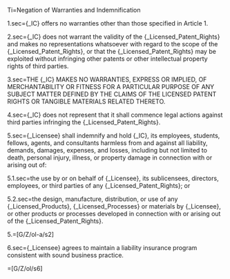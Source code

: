 Ti=Negation of Warranties and Indemnification

1.sec={_IC} offers no warranties other than those specified in Article 1.

2.sec={_IC} does not warrant the validity of the {_Licensed_Patent_Rights} and makes no representations whatsoever with regard to the scope of the {_Licensed_Patent_Rights}, or that the {_Licensed_Patent_Rights} may be exploited without infringing other patents or other intellectual property rights of third parties.

3.sec=THE {_IC} MAKES NO WARRANTIES, EXPRESS OR IMPLIED, OF MERCHANTABILITY OR FITNESS FOR A PARTICULAR PURPOSE OF ANY SUBJECT MATTER DEFINED BY THE CLAIMS OF THE LICENSED PATENT RIGHTS OR TANGIBLE MATERIALS RELATED THERETO.

4.sec={_IC} does not represent that it shall commence legal actions against third parties infringing the {_Licensed_Patent_Rights}.

5.sec={_Licensee} shall indemnify and hold {_IC}, its employees, students, fellows, agents, and consultants harmless from and against all liability, demands, damages, expenses, and losses, including but not limited to death, personal injury, illness, or property damage in connection with or arising out of:

5.1.sec=the use by or on behalf of {_Licensee}, its sublicensees, directors, employees, or third parties of any {_Licensed_Patent_Rights}; or

5.2.sec=the design, manufacture, distribution, or use of any {_Licensed_Products}, {_Licensed_Processes} or materials by {_Licensee}, or other products or processes developed in connection with or arising out of the {_Licensed_Patent_Rights}.

5.=[G/Z/ol-a/s2]

6.sec={_Licensee} agrees to maintain a liability insurance program consistent with sound business practice.

=[G/Z/ol/s6]
